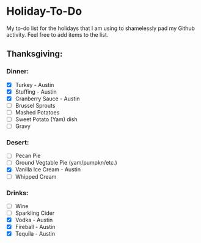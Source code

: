 # Holiday-To-Do
My to-do list for the holidays that I am using to shamelessly pad my Github activity.
Feel free to add items to the list.


## Thanksgiving:

### Dinner:
* [x] Turkey - Austin
* [x] Stuffing - Austin
* [x] Cranberry Sauce - Austin
* [ ] Brussel Sprouts
* [ ] Mashed Potatoes
* [ ] Sweet Potato (Yam) dish
* [ ] Gravy

### Desert:
* [ ] Pecan Pie
* [ ] Ground Vegtable Pie (yam/pumpkn/etc.)
* [x] Vanilla Ice Cream - Austin
* [ ] Whipped Cream

### Drinks:
* [ ] Wine
* [ ] Sparkling Cider
* [x] Vodka - Austin
* [x] Fireball - Austin
* [x] Tequila - Austin
